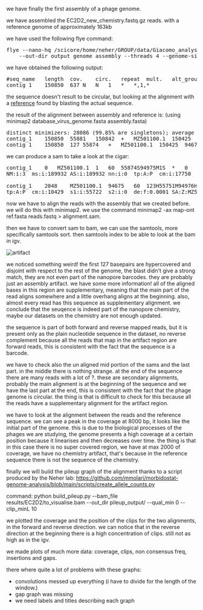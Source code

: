 
we have finally the first assembly of a phage genome.

we have assembled the EC2D2_new_chemistry.fastq.gz reads. with a reference genome of approximately 163kb

we have used the following flye command:
<pre>
flye --nano-hq /scicore/home/neher/GROUP/data/Giacomo_analysis/raw_data/EC2D2_new_chemistry.fastq.gz \
    --out-dir output_genome_assembly --threads 4 --genome-size 0.163m --asm-coverage 40
</pre>

we have obtained the following output:
<pre>
#seq_name	length	cov.	circ.	repeat	mult.	alt_group	graph_path
contig_1	150850	637	N	N	1	*	*,1,*
</pre>

the sequence doesn't result to be circular, but looking at the alignment with a [reference](https://www.ncbi.nlm.nih.gov/nuccore/MZ501100.1?report=fasta) found by blasting the actual sequence.

the result of the alignment between assembly and reference is: (using minimap2 database_virus_genome.fasta assembly.fasta)

<pre>
distinct minimizers: 28086 (99.85% are singletons); average occurrences: 1.002; average spacing: 5.346; total length: 150425
contig_1	150850	55881	150842	+	MZ501100.1	150425	7	94968	94930	94961	60	tp:A:P	cm:i:17750	s1:i:94930	s2:i:0	dv:f:0.0000	rl:i:0
contig_1	150850	127	55874	+	MZ501100.1	150425	94678	150425	55722	55747	60	tp:A:P	cm:i:10429	s1:i:55722	s2:i:0	dv:f:0.0000	rl:i:0
</pre>

we can produce a sam to take a look at the cigar:

<pre>
contig_1	0	MZ501100.1	1	60	55874S94975M1S	*	0	0
NM:i:3	ms:i:189932	AS:i:189932	nn:i:0	tp:A:P	cm:i:17750	s1:i:94930	s2:i:0	de:f:0.0000	SA:Z:MZ501100.1,94675,+,123S55751M94976S,60,3;	rl:i:0

contig_1	2048	MZ501100.1	94675	60	123H55751M94976H	*	0	0
tp:A:P	cm:i:10429	s1:i:55722	s2:i:0	de:f:0.0001	SA:Z:MZ501100.1,1,+,55874S94975M1S,60,3;	rl:i:0
</pre>

now we have to align the reads with the assembly that we created before. we will do this with minimap2. we use the command minimap2 -ax map-ont ref.fasta reads.fastq > alignment.sam.

then we have to convert sam to bam, we can use the samtools, more specifically samtools sort. then samtools index to be able to look at the bam in igv.

![artifact](artifact.png)

we noticed something weird! the first 127 basepairs are hypercovered and disjoint with respect to the rest of the genome, the blast didn't give a strong match, they are not even part of the nanopore barcodes. they are probably just an assembly artifact.
we have some more information! all of the aligned bases in this region are supplementary, meaning that the main part of the read aligns somewhere and a little overhang aligns at the beginning.
also, almost every read has this sequence as supplementary alignment.
we conclude that the seuqence is indeed part of the nanopore chemistry, maybe our datasets on the chemistry are not enough updated.

the sequence is part of both forward and reverse mapped reads, but it is present only as the plain nucleotide sequence in the dataset, no reverse complement because all the reads that map in the artifact region are forward reads, this is consistent with the fact that the sequence is a barcode.

we have to check also the un aligned mid portion of the sams and the last part. in the middle there is nothing strange. at the end of the sequence there are many reads with a lot of ?. these are secondary alignments, probably the main alignment is at the beginning of the sequence and we have the last part at the end, this is consistent with the fact that the phage genome is circular. the thing is that is difficult to check for this because all the reads have a supplementary alignment for the artifact region.

we have to look at the alignment between the reads and the reference sequence. we can see a peak in the coverage at 8000 bp, it looks like the initial part of the genome. this is due to the biological processes of the phages we are studying, the genome presents a high coverage at a certain position because it linearises and then decreases over time.
the thing is that in this case there is no super covered region, we have at max 2000 of coverage, we have no chemistry artifact, that's because in the reference sequence there is not the sequence of the chemistry.

finally we will build the pileup graph of the alignment thanks to a script produced by the Neher lab: https://github.com/mmolari/morbidostat-genome-analysis/blob/main/scripts/create_allele_counts.py

command: python build_pileup.py --bam_file results/EC2D2/to_visualise.bam --out_dir pileup_output/ --qual_min 0 --clip_minL 10

we plotted the coverage and the position of the clips for the two alignments, in the forward and reverse direction.
we can notice that in the reverse direction at the beginning there is a high concentration of clips. still not as high as in the igv.

we made plots of much more data: coverage, clips, non consensus freq, insertions and gaps.

there where quite a lot of problems with these graphs:
- convolutions messed up everything (i have to divide for the length of the window.)
- gap graph was missing
- we need labels and titles describing each graph